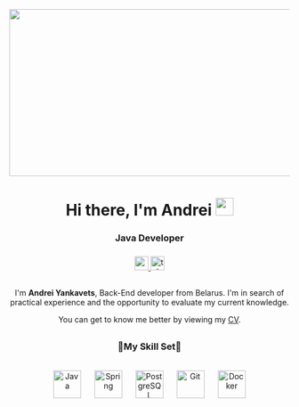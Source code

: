 <div align="center">
  <img height="300" width="600" src="https://user-images.githubusercontent.com/74038190/225813708-98b745f2-7d22-48cf-9150-083f1b00d6c9.gif"  />
</div>

<h1 align="center">Hi there, I'm Andrei
<img src="https://github.com/blackcater/blackcater/raw/main/images/Hi.gif" height="32"/></h1>
<h3 align="center">Java Developer</h3>

###


<div align="center">
  <a href="mailto:andreyyankovez@gmail.com" target="_blank">
    <img src="https://img.shields.io/static/v1?message=gmail&logo=gmail&label=&color=FF0000&logoColor=white&labelColor=&style=for-the-badge" height="25" alt="gmail logo"  />
  </a>
  <a href="https://t.me/andreiyankavets" target="_blank">
    <img src="https://img.shields.io/static/v1?message=Telegram&logo=telegram&label=&color=2CA5E0&logoColor=white&labelColor=&style=for-the-badge" height="25" alt="telegram logo"  />
  </a>
</div>


<div align="center">

##
I'm **Andrei Yankavets**, Back-End developer from Belarus. I'm in search of practical
experience and the opportunity to evaluate my current knowledge. 

You can get to know me better by viewing my [CV](https://drive.google.com/file/d/1cDk_OsHiq_TBMtyy4GQ6iy8rLngOdXeX/view?usp=sharing).

##
</div>

<h3 align="center">🔧My Skill Set🔧

###

<div align="center">  
<a href="https://www.java.com/" target="_blank"><img style="margin: 10px" src="https://profilinator.rishav.dev/skills-assets/java-original-wordmark.svg" alt="Java" height="50" /></a>  
<a href="https://docs.spring.io/spring-framework/docs/3.0.x/reference/expressions.html#:~:text=The%20Spring%20Expression%20Language%20(SpEL,and%20basic%20string%20templating%20functionality." target="_blank"><img style="margin: 10px" src="https://profilinator.rishav.dev/skills-assets/springio-icon.svg" alt="Spring" height="50" /></a>  
<a href="https://www.postgresql.org/" target="_blank"><img style="margin: 10px" src="https://profilinator.rishav.dev/skills-assets/postgresql-original-wordmark.svg" alt="PostgreSQL" height="50" /></a>  
<a href="https://github.com/" target="_blank"><img style="margin: 10px" src="https://profilinator.rishav.dev/skills-assets/git-scm-icon.svg" alt="Git" height="50" /></a>  
<a href="https://www.docker.com/" target="_blank"><img style="margin: 10px" src="https://profilinator.rishav.dev/skills-assets/docker-original-wordmark.svg" alt="Docker" height="50" /></a>  
</div>



